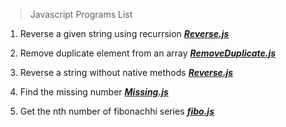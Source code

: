 > Javascript Programs List

1. Reverse a given string using recurrsion ***[Reverse.js](reverse.js)***

2. Remove duplicate element from an array ***[RemoveDuplicate.js](removeDuplicate.js)***

3. Reverse a string without native methods ***[Reverse.js](reverse.js)***

4. Find the missing number ***[Missing.js](missing.js)***

5. Get the nth number of fibonachhi series ***[fibo.js](DynamicProgramming/fibo.js)***